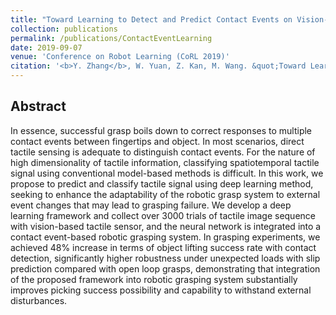 ```yaml
---
title: "Toward Learning to Detect and Predict Contact Events on Vision-based Tactile Sensor"
collection: publications
permalink: /publications/ContactEventLearning
date: 2019-09-07
venue: 'Conference on Robot Learning (CoRL 2019)'
citation: '<b>Y. Zhang</b>, W. Yuan, Z. Kan, M. Wang. &quot;Toward Learning to Detect and Predict Contact Events on Vision-based Tactile Sensor.&quot; <i>Conference on Robot Learning</i>, <b>CoRL 2019</b>.'
---
```


## Abstract

In essence, successful grasp boils down to correct responses to multiple contact events between fingertips and object. In most scenarios, direct tactile sensing is adequate to distinguish contact events. For the nature of high dimensionality of tactile information, classifying spatiotemporal tactile signal using conventional model-based methods is difficult. In this work, we propose to predict and classify tactile signal using deep learning method, seeking to enhance the adaptability of the robotic grasp system to external event changes that may lead to grasping failure. We develop a deep learning framework and collect over 3000 trials of tactile image sequence with vision-based tactile sensor, and the neural network is integrated into a contact event-based robotic grasping system. In grasping experiments, we achieved 48\% increase in terms of object lifting success rate with contact detection, significantly higher robustness under unexpected loads with slip prediction compared with open loop grasps, demonstrating that integration of the proposed framework into robotic grasping system substantially improves picking success possibility and capability to withstand external disturbances.